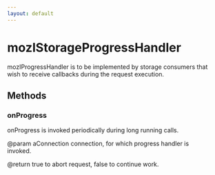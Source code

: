 ```yaml
---
layout: default
---
```


# mozIStorageProgressHandler #
  
mozIProgressHandler is to be implemented by storage consumers that  
wish to receive callbacks during the request execution.  
  

## Methods ##

### onProgress ###
  
onProgress is invoked periodically during long running calls.  
  
@param aConnection    connection, for which progress handler is  
                      invoked.  
  
@return true to abort request, false to continue work.  
  
